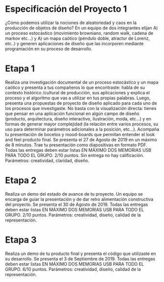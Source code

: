 # Especificación del Proyecto 1

¿Cómo podemos utilizar la nociones de aleatoriedad y caos en la producción de objetos de diseño? En un equipo de dos integrantes elijan A) un proceso estocástico (movimiento browniano, random walk, cadena de markov etc…) y A) un mapa caótico (péndulo doble, atractor de Lorenz, etc..) y generen aplicaciones de diseño que las incorporen mediante programación en su proceso de desarrollo.

# Etapa 1 
Realiza una investigación documental de un proceso estocástico y un mapa caótico y presenta a tus compañeros lo que encontraste:  habla de su contexto histórico /cultural de producción, sus aplicaciones y explica el proceso y el algoritmo que vas a utilizar en tus propias palabras.  Luego, presenta una propuestas de proyecto de diseño aplicado para cada uno de los procesos que investigaste. No basta con la visualización directa: tienes que pensar en una aplicación funcional en algún campo de diseño (producto, arquitectura, diseño interactivo, ilustración, moda, etc...) y en formas de generar mayor complejidad (la relación entre varios procesos, su uso para determinar parámetros adicionales a la posición, etc...). 
Acompaña tu presentación de bocetos y mood-boards que permitan entender el look and feel producto final. Se presenta el 27 de Agosto  de 2019  en un máximo de 8 minutos. Trae tu presentación como diapositivas en formato PDF. Todas las entregas deben estar listas EN MÁXIMO DOS MEMORIAS USB PARA TODO EL GRUPO.
2/10 puntos. Sin entrega no hay calificación. Parámetros: creatividad, claridad, diseño. 

# Etapa 2
Realiza un demo del estado de avance de tu proyecto. Un equipo se encarga de guiar la presentación y de dar retro alimentación constructiva del proyecto. Se presenta el 30 de Agosto de 2019. Todas las entregas deben estar listas EN MÁXIMO DOS MEMORIAS USB PARA TODO EL GRUPO.
2/10 puntos. Parámetros: creatividad, diseño, calidad de la representación. 

# Etapa 3
Realiza un demo de tu producto final y presenta el código que utilizaste en su desarrollo. Se presenta el 3 de Septiembre de 2019. Todas las entregas deben estar listas EN MÁXIMO DOS MEMORIAS USB PARA TODO EL GRUPO.
6/10 puntos. Parámetros: creatividad, diseño, calidad de la representación. 
